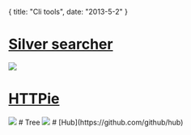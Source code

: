 {
  title: "Cli tools",
  date: "2013-5-2"
}


# [Silver searcher](https://github.com/ggreer/the_silver_searcher)
<img src="https://i.cloudup.com/kM6JLIVRYb.png">

# [HTTPie](http://httpie.org/)
<img src="https://i.cloudup.com/10nsiIzJIu.png">
# Tree
<img src="https://i.cloudup.com/ukrGiwC5Qz.png">
# [Hub](https://github.com/github/hub)
